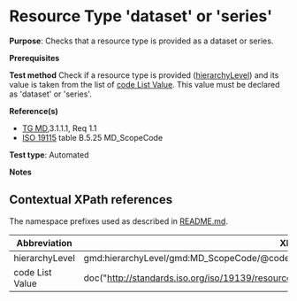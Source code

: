 # Resource Type 'dataset' or 'series'

**Purpose**: Checks that a resource type is provided as a dataset or series.

**Prerequisites**

**Test method**
Check if a resource type is provided ([hierarchyLevel](#hierarchyLevel)) and its value is taken from the list of [code List Value](#codeListValue).
This value must be declared as 'dataset' or 'series'.

**Reference(s)**	 

* [TG MD](http://inspire.ec.europa.eu/id/ats/metadata/2.0/datasets-and-series/README#ref_TG_MD),3.1.1.1, Req 1.1
* [ISO 19115](http://inspire.ec.europa.eu/id/ats/metadata/2.0/datasets-and-series/README#ref_ISO_19115) table B.5.25 MD_ScopeCode 

**Test type**: Automated

**Notes**

## Contextual XPath references

The namespace prefixes used as described in [README.md](http://inspire.ec.europa.eu/id/ats/metadata/2.0/datasets-and-series/README#namespaces).

Abbreviation                                   |  XPath expression (relative to gmd:MD_Metadata)
-----------------------------------------------| ------------------------------------------------------------------
<a name="hierarchyLevel"></a> hierarchyLevel | gmd:hierarchyLevel/gmd:MD_ScopeCode/@codeListValue
<a name="codeListValue"></a> code List Value | doc("http://standards.iso.org/iso/19139/resources/gmxCodelists.xml)//gmx:CodeListDictionary[@gml:id='MD_ScopeCode']//gml:identifier/text()